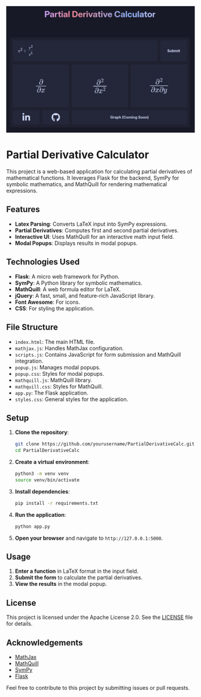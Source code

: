 <img src='imgs/screenshot.png'/>


# Partial Derivative Calculator

This project is a web-based application for calculating partial derivatives of mathematical functions. It leverages Flask for the backend, SymPy for symbolic mathematics, and MathQuill for rendering mathematical expressions.

## Features

- **Latex Parsing**: Converts LaTeX input into SymPy expressions.
- **Partial Derivatives**: Computes first and second partial derivatives.
- **Interactive UI**: Uses MathQuill for an interactive math input field.
- **Modal Popups**: Displays results in modal popups.

## Technologies Used

- **Flask**: A micro web framework for Python.
- **SymPy**: A Python library for symbolic mathematics.
- **MathQuill**: A web formula editor for LaTeX.
- **jQuery**: A fast, small, and feature-rich JavaScript library.
- **Font Awesome**: For icons.
- **CSS**: For styling the application.

## File Structure

- `index.html`: The main HTML file.
- `mathjax.js`: Handles MathJax configuration.
- `scripts.js`: Contains JavaScript for form submission and MathQuill integration.
- `popup.js`: Manages modal popups.
- `popup.css`: Styles for modal popups.
- `mathquill.js`: MathQuill library.
- `mathquill.css`: Styles for MathQuill.
- `app.py`: The Flask application.
- `styles.css`: General styles for the application.

## Setup

1. **Clone the repository**:
    ```sh
    git clone https://github.com/yourusername/PartialDerivativeCalc.git
    cd PartialDerivativeCalc
    ```

2. **Create a virtual environment**:
    ```sh
    python3 -m venv venv
    source venv/bin/activate
    ```

3. **Install dependencies**:
    ```sh
    pip install -r requirements.txt
    ```

4. **Run the application**:
    ```sh
    python app.py
    ```

5. **Open your browser** and navigate to `http://127.0.0.1:5000`.

## Usage

1. **Enter a function** in LaTeX format in the input field.
2. **Submit the form** to calculate the partial derivatives.
3. **View the results** in the modal popup.

## License

This project is licensed under the Apache License 2.0. See the [LICENSE](LICENSE) file for details.

## Acknowledgements

- [MathJax](https://www.mathjax.org/)
- [MathQuill](http://mathquill.com/)
- [SymPy](https://www.sympy.org/en/index.html)
- [Flask](https://flask.palletsprojects.com/)

Feel free to contribute to this project by submitting issues or pull requests.
